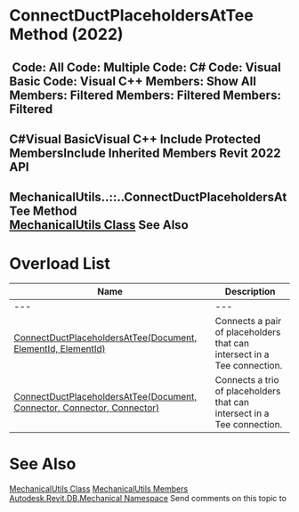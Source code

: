 # ConnectDuctPlaceholdersAtTee Method (2022)

﻿
 Code: All Code: Multiple Code: C# Code: Visual Basic Code: Visual C++  Members: Show All Members: Filtered Members: Filtered Members: Filtered   
---  
C#Visual BasicVisual C++
Include Protected MembersInclude Inherited Members
Revit 2022 API  
---  
MechanicalUtils..::..ConnectDuctPlaceholdersAtTee Method   
[MechanicalUtils Class](f7cbd23a-1b69-d9bf-88b4-df10a8c4be0b.md "MechanicalUtils Class") See Also  
---  
# Overload List
| Name | Description |
| --- | --- |
| --- | --- | --- |
| [ConnectDuctPlaceholdersAtTee(Document, ElementId, ElementId)](9e85e3aa-6f29-54fb-882a-cca23fd72751.md "ConnectDuctPlaceholdersAtTee Method \(Document, ElementId, ElementId\)") | Connects a pair of placeholders that can intersect in a Tee connection. |
| [ConnectDuctPlaceholdersAtTee(Document, Connector, Connector, Connector)](2743d178-a9ab-3c11-6ccc-78ccbc5f7f13.md "ConnectDuctPlaceholdersAtTee Method \(Document, Connector, Connector, Connector\)") | Connects a trio of placeholders that can intersect in a Tee connection. |

# See Also
[MechanicalUtils Class](f7cbd23a-1b69-d9bf-88b4-df10a8c4be0b.md "MechanicalUtils Class")
[MechanicalUtils Members](135d54ad-b8f4-3fe9-e813-312ee092b525.md "MechanicalUtils Members")
[Autodesk.Revit.DB.Mechanical Namespace](0eafd899-5912-56fd-94b1-d286156e26fc.md "Autodesk.Revit.DB.Mechanical Namespace")
Send comments on this topic to 